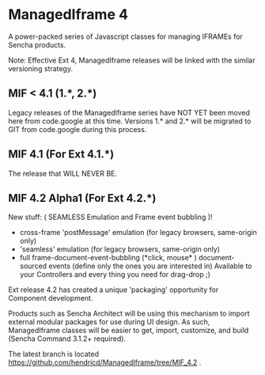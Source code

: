 ManagedIframe 4
=============

A power-packed series of Javascript classes for managing IFRAMEs for Sencha products.

Note: Effective Ext 4, ManagedIframe releases will be linked with the similar versioning strategy.

MIF \< 4.1 (1.\*, 2.\*)
-------------
Legacy releases of the ManagedIframe series have NOT YET been moved here from code.google at this time.
Versions 1.\* and 2.\* will be migrated to GIT from code.google during this process.

MIF 4.1 (For Ext 4.1.*)
-------------
The release that WILL NEVER BE.

MIF 4.2 Alpha1 (For Ext 4.2.*)
-------------

New stuff: ( SEAMLESS Emulation and Frame event bubbling )!

 * cross-frame 'postMessage' emulation (for legacy browsers, same-origin only)
 * 'seamless' emulation (for legacy browsers, same-origin only)
 * full frame-document-event-bubbling (\*click, mouse\* ) document-sourced events (define only the ones you
are interested in) Available to your Controllers and every thing you need for drag-drop  ;)
 
Ext release 4.2 has created a unique 'packaging' opportunity for Component development.  

Products such
as Sencha Architect will be using this mechanism to import external modular packages for use during UI
design.  As such, ManagedIframe classes will be easier to get, import, customize, and build (Sencha 
Command 3.1.2+ required).

The latest branch is located https://github.com/hendricd/ManagedIframe/tree/MIF_4.2 .
